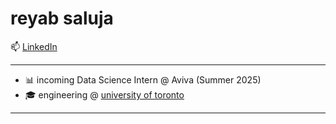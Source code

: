 # reyab saluja

📫 [LinkedIn](https://www.linkedin.com/in/reyab-saluja/)

---

- 📊 incoming Data Science Intern @ Aviva (Summer 2025)
- 🎓 engineering @ [university of toronto](https://www.utoronto.ca/)

---
